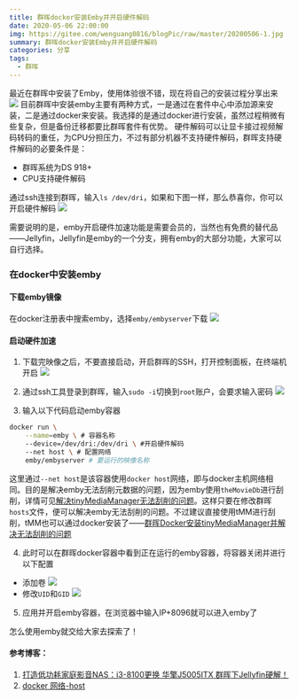 ```yaml
---
title: 群晖docker安装Emby并开启硬件解码
date: 2020-05-06 22:00:00
img: https://gitee.com/wenguang0816/blogPic/raw/master/20200506-1.jpg
summary: 群晖docker安装Emby并开启硬件解码
categories: 分享
tags:
  - 群晖
---
```


最近在群晖中安装了Emby，使用体验很不错，现在将自己的安装过程分享出来
![](https://gitee.com/wenguang0816/blogPic/raw/master/20200506-1.jpg)
目前群晖中安装emby主要有两种方式，一是通过在套件中心中添加源来安装，二是通过docker来安装。我选择的是通过docker进行安装，虽然过程稍微有些复杂，但是备份迁移都要比群晖套件有优势。
硬件解码可以让显卡接过视频解码转码的重任，为CPU分担压力，不过有部分机器不支持硬件解码，群晖支持硬件解码的必要条件是：
+ 群晖系统为DS 918+
+ CPU支持硬件解码

通过ssh连接到群晖，输入`ls /dev/dri`，如果和下图一样，那么恭喜你，你可以开启硬件解码
![](https://gitee.com/wenguang0816/blogPic/raw/master/20200506-2.jpg)

需要说明的是，emby开启硬件加速功能是需要会员的，当然也有免费的替代品——Jellyfin，Jellyfin是emby的一个分支，拥有emby的大部分功能，大家可以自行选择。

### 在docker中安装emby
#### 下载emby镜像
在docker注册表中搜索emby，选择`emby/embyserver`下载
![](https://gitee.com/wenguang0816/blogPic/raw/master/20200506-3.jpg)

#### 启动硬件加速
1. 下载完映像之后，不要直接启动，开启群晖的SSH，打开控制面板，在终端机开启
![](https://gitee.com/wenguang0816/blogPic/raw/master/20200506-4.jpg)

2. 通过ssh工具登录到群晖，输入`sudo -i`切换到`root`账户，会要求输入密码
![](https://gitee.com/wenguang0816/blogPic/raw/master/20200506-5.jpg)
3. 输入以下代码启动emby容器
```bash
docker run \
    --name=emby \ # 容器名称
    --device=/dev/dri:/dev/dri \ #开启硬件解码
    --net host \ # 配置网络
    emby/embyserver # 要运行的映像名称
```
这里通过`--net host`是该容器使用`docker host`网络，即与docker主机网络相同。目的是解决emby无法刮削元数据的问题，因为emby使用`theMovieDb`进行刮削，详情可见[解决tinyMediaManager无法刮削的问题](https://www.jianshu.com/p/5ca8f1c04926)。这样只要在修改群晖`hosts`文件，便可以解决emby无法刮削的问题。不过建议直接使用tMM进行刮削，tMM也可以通过docker安装了——[群晖Docker安装tinyMediaManager并解决无法刮削的问题](https://www.jianshu.com/p/1f09ad93a9f0)

4. 此时可以在群晖docker容器中看到正在运行的emby容器，将容器关闭并进行以下配置
+ 添加卷
![](https://gitee.com/wenguang0816/blogPic/raw/master/20200506-6.jpg)
+ 修改`UID`和`GID`
![](https://gitee.com/wenguang0816/blogPic/raw/master/20200506-7.jpg)
5. 应用并开启emby容器，在浏览器中输入IP+8096就可以进入emby了


怎么使用emby就交给大家去探索了！

#### 参考博客：
1. [打造低功耗家庭影音NAS：i3-8100更换 华擎J5005ITX 群晖下Jellyfin硬解！](https://post.smzdm.com/p/akmgnkdk/)
2. [docker 网络-host](https://www.jianshu.com/p/1dd65ab5b997)








